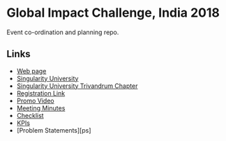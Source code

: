 # Global Impact Challenge, India 2018

Event co-ordination and planning repo.

## Links

- [Web page][web]
- [Singularity University][su]
- [Singularity University Trivandrum Chapter][sutrv]
- [Registration Link][reg]
- [Promo Video][video]
- [Meeting Minutes][Minutes]
- [Checklist][Checklist]
- [KPIs][KPIs]
- [Problem Statements][ps]

[web]: https://su.org/gic/india-2018/
[su]: https://su.org/
[sutrv]: https://singularityuglobal.org/chapters/trivandrum
[reg]: https://singularityu-india-gic.slideroom.com/#/login/program/42056
[video]: https://vimeo.com/118085554
[Minutes]: https://github.com/su-trivandrum/GIC-india-2018/tree/master/minutes
[Checklist]: https://github.com/su-trivandrum/GIC-india-2018/blob/master/checklist.md
[KPIs]: https://github.com/su-trivandrum/GIC-india-2018/blob/master/checklist.md

